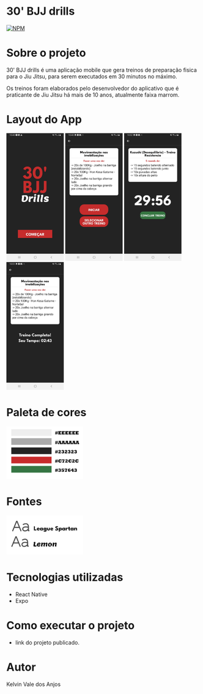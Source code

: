 # 30' BJJ drills
[![NPM](https://img.shields.io/npm/l/react)](https://github.com/KelvinValeTi/30-bjj-drills/blob/main/LICENSE) 

# Sobre o projeto
30' BJJ drills é uma aplicação mobile que gera treinos de preparação fisica para o Jiu Jitsu, para serem executados em 30 minutos no máximo.

Os treinos foram elaborados pelo desenvolvedor do aplicativo que é praticante de Jiu Jitsu há mais de 10 anos, atualmente faixa marrom.

# Layout do App
<img src="./assets/screensReadme/telaInicial.jpg" alt="Tela inicial do app" width="150px">  <img src="./assets/screensReadme/escolheTreino.jpg" alt="Tela para escolher o treino" width="150px"> <img src="./assets/screensReadme/treinoInicio.jpg" alt="Tela de inicio do treino" width="150px">  <img src="./assets/screensReadme/treinoFim.jpg" alt="Tela final do app" width="150px">

# Paleta de cores
<img src="./assets/screensReadme/paletaCores.jpg" alt="Paleta de cores" width="200px">

# Fontes
<img src="./assets/screensReadme/fontes.jpg" alt="Fontes" width="200px">

# Tecnologias utilizadas
- React Native
- Expo

# Como executar o projeto
- link do projeto publicado.

# Autor
Kelvin Vale dos Anjos
